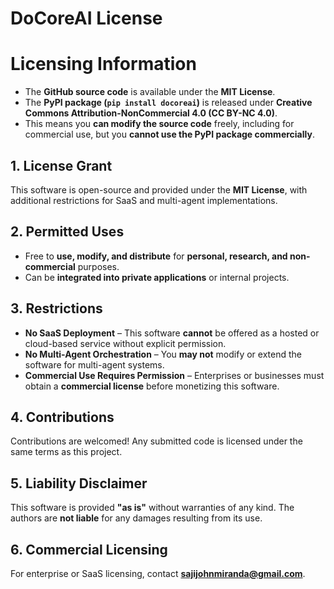 # DoCoreAI License  

# Licensing Information

- The **GitHub source code** is available under the **MIT License**.  
- The **PyPI package (`pip install docoreai`)** is released under **Creative Commons Attribution-NonCommercial 4.0 (CC BY-NC 4.0)**.  
- This means you **can modify the source code** freely, including for commercial use, but you **cannot use the PyPI package commercially**.  

## 1. License Grant  
This software is open-source and provided under the **MIT License**, with additional restrictions for SaaS and multi-agent implementations.  

## 2. Permitted Uses  
- Free to **use, modify, and distribute** for **personal, research, and non-commercial** purposes.  
- Can be **integrated into private applications** or internal projects.  

## 3. Restrictions  
- **No SaaS Deployment** – This software **cannot** be offered as a hosted or cloud-based service without explicit permission.  
- **No Multi-Agent Orchestration** – You **may not** modify or extend the software for multi-agent systems.  
- **Commercial Use Requires Permission** – Enterprises or businesses must obtain a **commercial license** before monetizing this software.  

## 4. Contributions  
Contributions are welcomed! Any submitted code is licensed under the same terms as this project.  

## 5. Liability Disclaimer  
This software is provided **"as is"** without warranties of any kind. The authors are **not liable** for any damages resulting from its use.  

## 6. Commercial Licensing  
For enterprise or SaaS licensing, contact **sajijohnmiranda@gmail.com**.  
